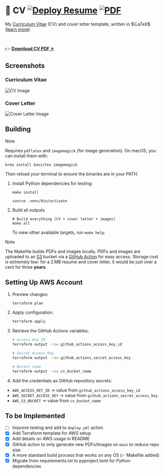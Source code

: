 # 📄 CV [![Deploy Resume](https://github.com/da-luce/cv/actions/workflows/deploy.yml/badge.svg)](https://github.com/da-luce/cv/actions/workflows/deploy.yml) [![PDF](https://img.shields.io/badge/PDF-blue?style=flat)](https://dalton-cv-artifacts.s3.us-east-1.amazonaws.com/pdfs/dalton_luce_cv.pdf)

My [Curriculum Vitae](https://en.wikipedia.org/wiki/Curriculum_vitae) (CV) and cover letter template, written in $\LaTeX$ ([learn more](https://www.latex-project.org/)).

<br>

👉 **[Download CV PDF ↗](https://dalton-cv-artifacts.s3.us-east-1.amazonaws.com/pdfs/dalton_luce_cv.pdf)**

## Screenshots

### Curriculum Vitae

![CV Image](https://dalton-cv-artifacts.s3.us-east-1.amazonaws.com/images/cv.png)

### Cover Letter

![Cover Letter Image](https://dalton-cv-artifacts.s3.us-east-1.amazonaws.com/images/cover_letter.png)

## Building

> [!NOTE]
> Requires `pdflatex` and `imagemagick` (for image generation). On macOS, you can install them with:
>
> ```shell
> brew install basictex imagemagick
> ```
>
> Then reload your terminal to ensure the binaries are in your PATH.

1. Install Python dependencies for testing:

    ```shell
    make install
    ```

    ```shell
    source .venv/bin/activate
    ````

2. Build all outputs

    ```shell
    # Build everything (CV + cover letter + images)
    make all
    ```

    To view other available targets, run `make help`.

> [!NOTE]
> The Makefile builds PDFs and images locally. PDFs and images are uploaded to an [S3](https://aws.amazon.com/s3/) bucket via a [GitHub Action](./.github/workflows/deploy.yml) for easy access.  Storage cost is extremely low: for a 2 MB resume and cover letter, it would be just over a cent for three **years**.

## Setting Up AWS Account

1. Preview changes:

    ```bash
    terraform plan
    ```

2. Apply configuration:

    ```bash
    terraform apply
    ```

3. Retrieve the GitHub Actions variables:

    ```bash
    # Access Key ID
    terraform output -raw github_actions_access_key_id

    # Secret Access Key
    terraform output -raw github_actions_secret_access_key

    # Bucket name
    terraform output -raw cv_bucket_name
    ```

4. Add the credentials as GitHub repository secrets:

* `AWS_ACCESS_KEY_ID` → value from `github_actions_access_key_id`
* `AWS_SECRET_ACCESS_KEY` → value from `github_actions_secret_access_key`
* `AWS_S3_BUCKET` → value from `cv_bucket_name`

## To be Implemented

* [ ] Improve testing and add to `deploy.yml` action
* [x] Add Terraform template for AWS setup
* [x] Add details on AWS usage in README
* [x] GitHub action to only generate new PDFs/Images on `main` to reduce repo size
* [x] A more standard build process that works on any OS (✅ Makefile added)
* [x] Migrate from requirements.txt to pyproject.toml for Python dependencies
